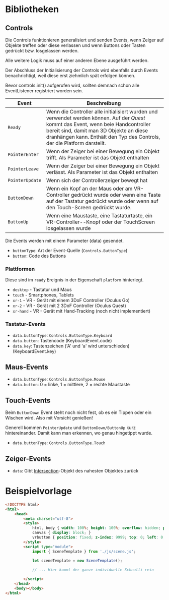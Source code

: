 # Bibliotheken

## Controls

Die Controls funktionieren generalisiert und senden Events, wenn Zeiger
auf Objekte treffen oder diese verlassen und wenn Buttons oder Tasten gedrückt bzw. losgelassen
werden.

Alle weitere Logik muss auf einer anderen Ebene ausgeführt werden.

Der Abschluss der Initialisierung der Controls wird ebenfalls durch Events benachrichtigt, weil diese
erst ziehmlich spät erfolgen können.

Bevor controls.init() aufgerufen wird, sollten demnach schon alle EventListener registriert worden sein.

|Event|Beschreibung|
|---|---|
|`Ready`|Wenn die Controller alle initialisiert wurden und verwendet werden können. Auf der *Quest* kommt das Event, wenn beie Handcontroller bereit sind, damit man 3D Objekte an diese dranhängen kann. Enthält den Typ des Controls, der die Platform darstellt.|
|`PointerEnter`|Wenn der Zeiger bei einer Bewegung ein Objekt trifft. Als Parameter ist das Objekt enthalten|
|`PointerLeave`|Wenn der Zeiger bei einer Bewegung ein Objekt verlässt. Als Parameter ist das Objekt enthalten|
|`PointerUpdate`|Wenn sich der Controllerzeiger bewegt hat|
|`ButtonDown`|Wenn ein Kopf an der Maus oder am VR-Controller gedrückt wurde oder wenn eine Taste auf der Tastatur gedrückt wurde oder wenn auf den Touch-Screen gedrückt wurde.|
|`ButtonUp`|Wenn eine Maustaste, eine Tastaturtaste, ein VR-Controller--Knopf oder der TouchScreen losgelassen wurde|

Die Events werden mit einem Parameter (data) gesendet.
- `buttonType`: Art der Event-Quelle (`Controls.ButtonType`)
- `button`: Code des Buttons

### Plattformen

Diese sind im `ready` Ereignis in der Eigenschaft `platform` hinterlegt.

- `desktop` - Tastatur und Maus
- `touch` - Smartphones, Tablets
- `xr-1` - VR - Gerät mit einem 3DoF Controller (Oculus Go)
- `xr-2` - VR - Gerät mit 2 3DoF Controller (Oculus Quest)
- `xr-hand` - VR - Gerät mit Hand-Tracking (noch nicht implementiert)

### Tastatur-Events

- `data.buttonType`: `Controls.ButtonType.Keyboard`
- `data.button`: Tastencode (KeyboardEvent.code)
- `data.key`: Tastenzeichen ('A' und 'a' wird unterschieden) (KeyboardEvent.key)

## Maus-Events

- `data.buttonType`: `Controls.ButtonType.Mouse`
- `data.button`: 0 = linke, 1 = mittlere, 2 = rechte Maustaste

## Touch-Events

Beim `ButtonDown` Event steht noch nicht fest, ob es ein Tippen oder ein Wischen wird.
Also mit Vorsicht genießen!

Generell kommen `PointerUpdate` und `ButtonDown/ButtonUp` kurz hintereinander. Damit kann man erkennen,
wo genau hingetippt wurde.

- `data.buttonType`: `Controls.ButtonType.Touch`

## Zeiger-Events

- `data`: Gibt [Intersection](https://threejs.org/docs/#api/en/core/Raycaster.intersectObject)-Objekt des nahesten Objektes zurück

# Beispielvorlage

```html
<!DOCTYPE html>
<html>
	<head>
		<meta charset="utf-8">
        <style>
            html, body { width: 100%; height: 100%; overflow: hidden; padding: 0; margin: 0; }
            canvas { display: block; }
            vrbutton { position: fixed; z-index: 9999; top: 0; left: 0; right: 0; bottom: 0; color: red; background-color: rgba(0,0,0,.9); display: flex; justify-content: center; flex-direction: column; text-align: center; font-size: xxx-large; cursor: pointer; user-select: none; }
        </style>
        <script type="module">
            import { SceneTemplate } from './js/scene.js';

            let sceneTemplate = new SceneTemplate();
            
            // ... Hier kommt der ganze individuelle Schnulli rein

        </script>
    </head>
    <body></body>
</html>
```
